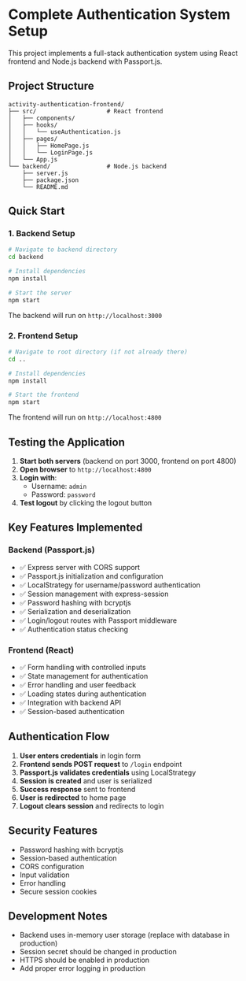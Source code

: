# Complete Authentication System Setup

This project implements a full-stack authentication system using React frontend and Node.js backend with Passport.js.

## Project Structure

```
activity-authentication-frontend/
├── src/                    # React frontend
│   ├── components/
│   ├── hooks/
│   │   └── useAuthentication.js
│   ├── pages/
│   │   ├── HomePage.js
│   │   └── LoginPage.js
│   └── App.js
└── backend/                # Node.js backend
    ├── server.js
    ├── package.json
    └── README.md
```

## Quick Start

### 1. Backend Setup

```bash
# Navigate to backend directory
cd backend

# Install dependencies
npm install

# Start the server
npm start
```

The backend will run on `http://localhost:3000`

### 2. Frontend Setup

```bash
# Navigate to root directory (if not already there)
cd ..

# Install dependencies
npm install

# Start the frontend
npm start
```

The frontend will run on `http://localhost:4800`

## Testing the Application

1. **Start both servers** (backend on port 3000, frontend on port 4800)
2. **Open browser** to `http://localhost:4800`
3. **Login with**:
   - Username: `admin`
   - Password: `password`
4. **Test logout** by clicking the logout button

## Key Features Implemented

### Backend (Passport.js)
- ✅ Express server with CORS support
- ✅ Passport.js initialization and configuration
- ✅ LocalStrategy for username/password authentication
- ✅ Session management with express-session
- ✅ Password hashing with bcryptjs
- ✅ Serialization and deserialization
- ✅ Login/logout routes with Passport middleware
- ✅ Authentication status checking

### Frontend (React)
- ✅ Form handling with controlled inputs
- ✅ State management for authentication
- ✅ Error handling and user feedback
- ✅ Loading states during authentication
- ✅ Integration with backend API
- ✅ Session-based authentication

## Authentication Flow

1. **User enters credentials** in login form
2. **Frontend sends POST request** to `/login` endpoint
3. **Passport.js validates credentials** using LocalStrategy
4. **Session is created** and user is serialized
5. **Success response** sent to frontend
6. **User is redirected** to home page
7. **Logout clears session** and redirects to login

## Security Features

- Password hashing with bcryptjs
- Session-based authentication
- CORS configuration
- Input validation
- Error handling
- Secure session cookies

## Development Notes

- Backend uses in-memory user storage (replace with database in production)
- Session secret should be changed in production
- HTTPS should be enabled in production
- Add proper error logging in production
